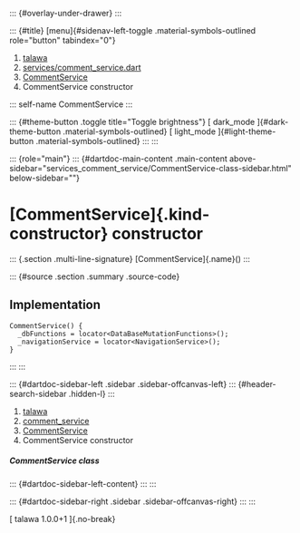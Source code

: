 ::: {#overlay-under-drawer}
:::

::: {#title}
[menu]{#sidenav-left-toggle .material-symbols-outlined role="button"
tabindex="0"}

1.  [talawa](../../index.html)
2.  [services/comment_service.dart](../../services_comment_service/)
3.  [CommentService](../../services_comment_service/CommentService-class.html)
4.  CommentService constructor

::: self-name
CommentService
:::

::: {#theme-button .toggle title="Toggle brightness"}
[ dark_mode ]{#dark-theme-button .material-symbols-outlined} [
light_mode ]{#light-theme-button .material-symbols-outlined}
:::
:::

::: {role="main"}
::: {#dartdoc-main-content .main-content above-sidebar="services_comment_service/CommentService-class-sidebar.html" below-sidebar=""}
<div>

# [CommentService]{.kind-constructor} constructor

</div>

::: {.section .multi-line-signature}
[CommentService]{.name}()
:::

::: {#source .section .summary .source-code}
## Implementation

``` language-dart
CommentService() {
  _dbFunctions = locator<DataBaseMutationFunctions>();
  _navigationService = locator<NavigationService>();
}
```
:::
:::

::: {#dartdoc-sidebar-left .sidebar .sidebar-offcanvas-left}
::: {#header-search-sidebar .hidden-l}
:::

1.  [talawa](../../index.html)
2.  [comment_service](../../services_comment_service/)
3.  [CommentService](../../services_comment_service/CommentService-class.html)
4.  CommentService constructor

##### CommentService class

::: {#dartdoc-sidebar-left-content}
:::
:::

::: {#dartdoc-sidebar-right .sidebar .sidebar-offcanvas-right}
:::
:::

[ talawa 1.0.0+1 ]{.no-break}
